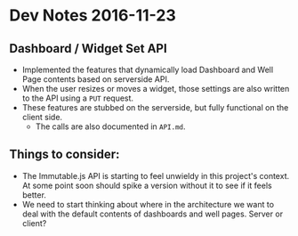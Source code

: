 # Dev Notes 2016-11-23

## Dashboard / Widget Set API

* Implemented the features that dynamically load Dashboard and Well Page contents based on serverside API.
* When the user resizes or moves a widget, those settings are also written to the API using a `PUT` request.
* These features are stubbed on the serverside, but fully functional on the client side.
  * The calls are also documented in `API.md`.

## Things to consider:

* The Immutable.js API is starting to feel unwieldy in this project's context. 
  At some point soon should spike a version without it to see if it feels better.
* We need to start thinking about where in the architecture we want to deal with
  the default contents of dashboards and well pages. Server or client?
